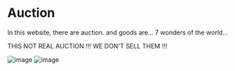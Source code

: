 # Auction
In this website, there are auction. and goods are... 7 wonders of the world...

THIS NOT REAL AUCTION !!! WE DON'T SELL THEM !!!

![image](https://user-images.githubusercontent.com/104291403/212150485-6bc3f667-047f-47d8-bbc0-a15d26ee36e5.png)
![image](https://user-images.githubusercontent.com/104291403/212150550-c6648176-ed20-48cb-93ce-024a860b858f.png)
